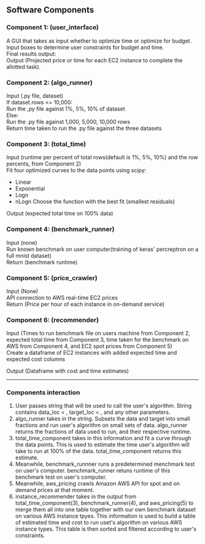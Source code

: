 ## Software Components

### Component 1: (user_interface)
A GUI that takes as input whether to optimize time or optimize for budget.  
Input boxes to determine user constraints for budget and time.  
Final results output:  
Output (Projected price or time for each EC2 instance to complete the allotted task).  

### Component 2: (algo_runner)
Input (.py file, dataset)  
If dataset.rows <= 10,000:  
Run the ,py file against 1%, 5%, 10% of dataset  
Else:  
Run the .py file against 1,000, 5,000, 10,000 rows  
Return time taken to run the .py file against the three datasets  

### Component 3: (total_time)
Input (runtime per percent of total rows(default is 1%, 5%, 10%) and the row percents, from Component 2)  
Fit four optimized curves to the data points using scipy:  
- Linear  
- Exponential  
- Logn
- nLogn
Choose the function with the best fit (smallest residuals)

Output (expected total time on 100% data)

### Component 4: (benchmark_runner)  
Input (none)  
Run known benchmark on user computer(training of keras' percreptron on a full mnist dataset)  
Return (benchmark runtime)  

### Component 5: (price_crawler)
Input (None)  
API connection to AWS real-time EC2 prices  
Return (Price per hour of each instance in on-demand service)  

### Component 6: (recommender)
Input (Times to run benchmark file on users machine from Component 2, expected total time from Component 3, time taken for the benchmark on AWS from Component 4, and EC2 spot prices from Component 5)  
Create a dataframe of EC2 instances with added expected time and expected cost columns

Output (Dataframe with cost and time estimates)  

---
### Components interaction
1. User passes string that will be used to call the user's algorithm. String contains data_loc = <data csv path>, target_loc = <target csv path>, and any other parameters.
2. algo_runner takes in the string. Subsets the data and target into small fractions and run user's algorithm on small sets of data. algo_runner returns the fractions of data used to run, and their respective runtime.
3. total_time_component takes in this information and fit a curve through the data points. This is used to estimate the time user's algorithm will take to run at 100% of the data. total_time_component returns this estimate.
4. Meanwhile, benchmark_runnner runs a predetermined menchmark test on user's computer. benchmark_runner retuns runtime of this benchmark test on user's computer.
5. Meanwhile, aws_pricing crawls Amazon AWS API for spot and on demand prices at that moment.
6. instance_recommender takes in the output from total_time_component(3), benchmark_runner(4), and aws_pricing(5) to merge them all into one table together with our own benchmark dataset on various AWS instance tpyes. This information is used to build a table of estimated time and cost to run uset's algorithm on various AWS instance types. This table is then sorted and filtered according to user's constraints.
